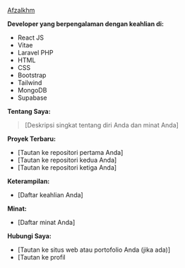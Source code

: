  [Afzalkhm](https://github.com/[Afzalkhm12])

**Developer yang berpengalaman dengan keahlian di:**

* React JS
* Vitae
* Laravel PHP
* HTML
* CSS
* Bootstrap
* Tailwind
* MongoDB
* Supabase

**Tentang Saya:**

> [Deskripsi singkat tentang diri Anda dan minat Anda]

**Proyek Terbaru:**

* [Tautan ke repositori pertama Anda]
* [Tautan ke repositori kedua Anda]
* [Tautan ke repositori ketiga Anda]

**Keterampilan:**

* [Daftar keahlian Anda]

**Minat:**

* [Daftar minat Anda]

**Hubungi Saya:**

* [Tautan ke situs web atau portofolio Anda (jika ada)]
* [Tautan ke profil
<!---
Afzalkhm12/Afzalkhm12 is a ✨ special ✨ repository because its `README.md` (this file) appears on your GitHub profile.
You can click the Preview link to take a look at your changes.
--->
